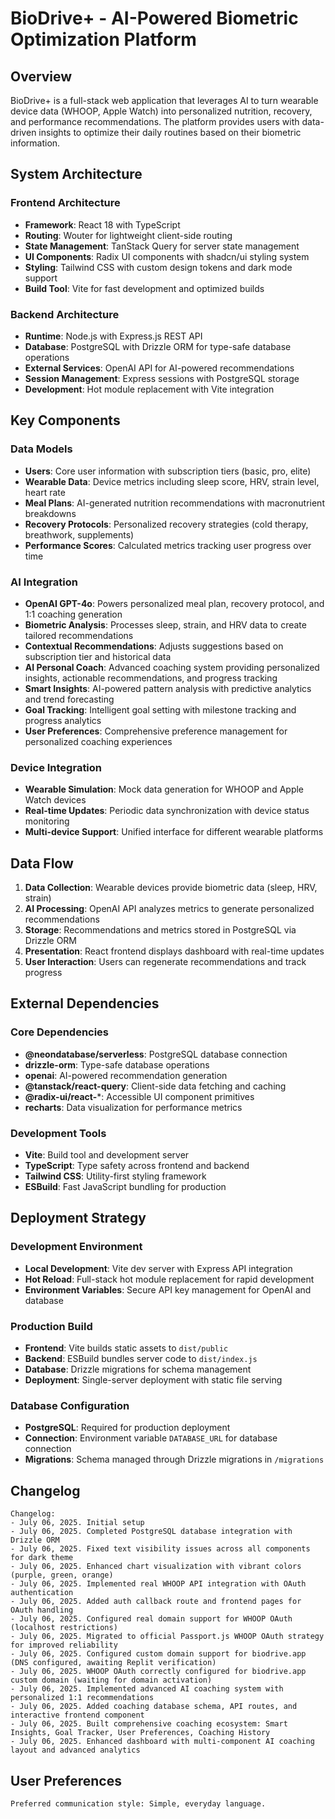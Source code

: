 # BioDrive+ - AI-Powered Biometric Optimization Platform

## Overview

BioDrive+ is a full-stack web application that leverages AI to turn wearable device data (WHOOP, Apple Watch) into personalized nutrition, recovery, and performance recommendations. The platform provides users with data-driven insights to optimize their daily routines based on their biometric information.

## System Architecture

### Frontend Architecture
- **Framework**: React 18 with TypeScript
- **Routing**: Wouter for lightweight client-side routing
- **State Management**: TanStack Query for server state management
- **UI Components**: Radix UI components with shadcn/ui styling system
- **Styling**: Tailwind CSS with custom design tokens and dark mode support
- **Build Tool**: Vite for fast development and optimized builds

### Backend Architecture
- **Runtime**: Node.js with Express.js REST API
- **Database**: PostgreSQL with Drizzle ORM for type-safe database operations
- **External Services**: OpenAI API for AI-powered recommendations
- **Session Management**: Express sessions with PostgreSQL storage
- **Development**: Hot module replacement with Vite integration

## Key Components

### Data Models
- **Users**: Core user information with subscription tiers (basic, pro, elite)
- **Wearable Data**: Device metrics including sleep score, HRV, strain level, heart rate
- **Meal Plans**: AI-generated nutrition recommendations with macronutrient breakdowns
- **Recovery Protocols**: Personalized recovery strategies (cold therapy, breathwork, supplements)
- **Performance Scores**: Calculated metrics tracking user progress over time

### AI Integration
- **OpenAI GPT-4o**: Powers personalized meal plan, recovery protocol, and 1:1 coaching generation
- **Biometric Analysis**: Processes sleep, strain, and HRV data to create tailored recommendations
- **Contextual Recommendations**: Adjusts suggestions based on subscription tier and historical data
- **AI Personal Coach**: Advanced coaching system providing personalized insights, actionable recommendations, and progress tracking
- **Smart Insights**: AI-powered pattern analysis with predictive analytics and trend forecasting
- **Goal Tracking**: Intelligent goal setting with milestone tracking and progress analytics
- **User Preferences**: Comprehensive preference management for personalized coaching experiences

### Device Integration
- **Wearable Simulation**: Mock data generation for WHOOP and Apple Watch devices
- **Real-time Updates**: Periodic data synchronization with device status monitoring
- **Multi-device Support**: Unified interface for different wearable platforms

## Data Flow

1. **Data Collection**: Wearable devices provide biometric data (sleep, HRV, strain)
2. **AI Processing**: OpenAI API analyzes metrics to generate personalized recommendations
3. **Storage**: Recommendations and metrics stored in PostgreSQL via Drizzle ORM
4. **Presentation**: React frontend displays dashboard with real-time updates
5. **User Interaction**: Users can regenerate recommendations and track progress

## External Dependencies

### Core Dependencies
- **@neondatabase/serverless**: PostgreSQL database connection
- **drizzle-orm**: Type-safe database operations
- **openai**: AI-powered recommendation generation
- **@tanstack/react-query**: Client-side data fetching and caching
- **@radix-ui/react-***: Accessible UI component primitives
- **recharts**: Data visualization for performance metrics

### Development Tools
- **Vite**: Build tool and development server
- **TypeScript**: Type safety across frontend and backend
- **Tailwind CSS**: Utility-first styling framework
- **ESBuild**: Fast JavaScript bundling for production

## Deployment Strategy

### Development Environment
- **Local Development**: Vite dev server with Express API integration
- **Hot Reload**: Full-stack hot module replacement for rapid development
- **Environment Variables**: Secure API key management for OpenAI and database

### Production Build
- **Frontend**: Vite builds static assets to `dist/public`
- **Backend**: ESBuild bundles server code to `dist/index.js`
- **Database**: Drizzle migrations for schema management
- **Deployment**: Single-server deployment with static file serving

### Database Configuration
- **PostgreSQL**: Required for production deployment
- **Connection**: Environment variable `DATABASE_URL` for database connection
- **Migrations**: Schema managed through Drizzle migrations in `/migrations`

## Changelog

```
Changelog:
- July 06, 2025. Initial setup
- July 06, 2025. Completed PostgreSQL database integration with Drizzle ORM
- July 06, 2025. Fixed text visibility issues across all components for dark theme
- July 06, 2025. Enhanced chart visualization with vibrant colors (purple, green, orange)
- July 06, 2025. Implemented real WHOOP API integration with OAuth authentication
- July 06, 2025. Added auth callback route and frontend pages for OAuth handling
- July 06, 2025. Configured real domain support for WHOOP OAuth (localhost restrictions)
- July 06, 2025. Migrated to official Passport.js WHOOP OAuth strategy for improved reliability
- July 06, 2025. Configured custom domain support for biodrive.app (DNS configured, awaiting Replit verification)
- July 06, 2025. WHOOP OAuth correctly configured for biodrive.app custom domain (waiting for domain activation)
- July 06, 2025. Implemented advanced AI coaching system with personalized 1:1 recommendations
- July 06, 2025. Added coaching database schema, API routes, and interactive frontend component
- July 06, 2025. Built comprehensive coaching ecosystem: Smart Insights, Goal Tracker, User Preferences, Coaching History
- July 06, 2025. Enhanced dashboard with multi-component AI coaching layout and advanced analytics
```

## User Preferences

```
Preferred communication style: Simple, everyday language.
```